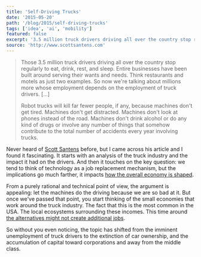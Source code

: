 ```yaml
---
title: 'Self-Driving Trucks'
date: '2015-05-20'
path: '/blog/2015/self-driving-trucks'
tags: ['idea', 'ai', 'mobility']
featured: false
excerpt: '3.5 million truck drivers driving all over the country stop regularly to eat, drink, rest, and sleep. Millions more whose employment depends on the employment of truck drivers. What would happen to these economies when trucks are not driven by humans anymore?'
source: 'http://www.scottsantens.com'
---
```


> Those 3.5 million truck drivers driving all over the country stop regularly to eat, drink, rest, and sleep. Entire businesses have been built around serving their wants and needs. Think restaurants and motels as just two examples. So now we're talking about millions more whose employment depends on the employment of truck drivers. [...]
>
> Robot trucks will kill far fewer people, if any, because machines don't get tired. Machines don't get distracted. Machines don't look at phones instead of the road. Machines don't drink alcohol or do any kind of drugs or involve any number of things that somehow contribute to the total number of accidents every year involving trucks.

Never heard of [Scott Santens](http://www.scottsantens.com) before, but I came across his article and I found it fascinating. It starts with an analysis of the truck industry and the impact it had on the drivers. And then it touches on the key question: we tend to think of technology as a job replacement mechanism, but the implications go much farther, it impacts [how the overall economy is shaped](/blog/2015/electric-car).

From a purely rational and technical point of view, the argument is appealing: let the machines do the driving because we are so bad at it. But once we've passed that point, you start thinking of the small economies that work around the truck industry. The fact that this is the most common in the USA. The local ecosystems surrounding these incomes. This time around [the alternatives might not create additional jobs](https://www.youtube.com/watch?v=7Pq-S557XQU).

So without you even noticing, the topic has shifted from the imminent unemployment of truck drivers to the extinction of car ownership, and the accumulation of capital toward corporations and away from the middle class.
